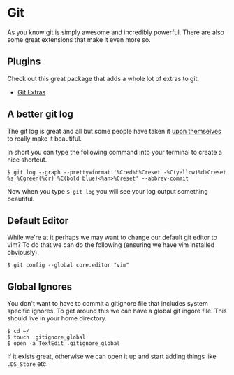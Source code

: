 # Git
As you know git is simply awesome and incredibly powerful. There are also some great extensions that make it even more so.

## Plugins
Check out this great package that adds a whole lot of extras to git.

* [Git Extras](https://github.com/tj/git-extras)

## A better git log
The git log is great and all but some people have taken it [upon themselves](https://coderwall.com/p/euwpig/a-better-git-log) to really make it beautiful.

In short you can type the following command into your terminal to create a nice shortcut.

	$ git log --graph --pretty=format:'%Cred%h%Creset -%C(yellow)%d%Creset %s %Cgreen(%cr) %C(bold blue)<%an>%Creset' --abbrev-commit
	
Now when you type `$ git log` you will see your log output something beautiful.

## Default Editor
While we're at it perhaps we may want to change our default git editor to vim? To do that we can do the following (ensuring we have vim installed obviously).

	$ git config --global core.editor "vim"
	
## Global Ignores
You don't want to have to commit a gitignore file that includes system specific ignores. To get around this we can have a global git ingore file. This should live in your home directory.

	$ cd ~/
	$ touch .gitignore_global
	$ open -a TextEdit .gitignore_global
	
If it exists great, otherwise we can open it up and start adding things like `.DS_Store` etc.